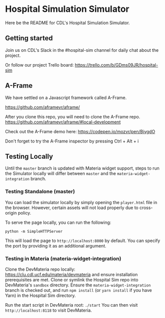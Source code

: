 # Hospital Simulation Simulator

Here be the README for CDL's Hospital Simulation Simulator.

## Getting started
Join us on CDL's Slack in the #hospital-sim channel for daily chat about the project.

Or follow our project Trello board: https://trello.com/b/GDms09JR/hospital-sim

## A-Frame
We have settled on a Javascript framework called A-Frame.

https://github.com/aframevr/aframe/

After you clone this repo, you will need to clone the A-Frame repo.
https://github.com/aframevr/aframe/#local-development

Check out the A-Frame demo here: https://codepen.io/mozvr/pen/BjygdO

Don't forget to try the A-Frame inspector by pressing Ctrl + Alt + i

## Testing Locally
Until the `master` branch is updated with Materia widget support, steps to run the Simulator locally will differ between `master` and the `materia-widget-integration` branch.

### Testing Standalone (master)
You can load the simulator locally by simply opening the `player.html` file in the browser. However, certain assets will not load properly due to cross-origin policy.

To serve the page locally, you can run the following:
```
python -m SimpleHTTPServer
```
This will load the page to `http://localhost:8000` by default. You can specify the port by providing it as an additional argument.

### Testing in Materia (materia-widget-integration)

Clone the DevMateria repo locally: https://clu.cdl.ucf.edu/materia/devmateria and ensure installation prerequisites are met. Clone or symlink the Hospital Sim repo into DevMateria's `sandbox` directory. Ensure the `materia-widget-integration` branch is checked out, and run `npm install` (or `yarn install` if you have Yarn) in the Hospital Sim directory.


Run the start script in DevMateria root: `./start` You can then visit `http://localhost:8118` to visit DevMateria.
